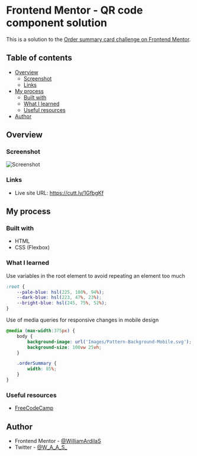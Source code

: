 # Frontend Mentor - QR code component solution

This is a solution to the [Order summary card challenge on Frontend Mentor](https://www.frontendmentor.io/challenges/order-summary-component-QlPmajDUj).

## Table of contents

- [Overview](#overview)
  - [Screenshot](#screenshot)
  - [Links](#links)
- [My process](#my-process)
  - [Built with](#built-with)
  - [What I learned](#what-i-learned)
  - [Useful resources](#useful-resources)
- [Author](#author)

## Overview

### Screenshot

![](https://i.imgur.com/1CJSpOM.png "Screenshot")

### Links

- Live site URL: https://cutt.ly/1GfbgKf

## My process

### Built with

- HTML
- CSS (Flexbox)

### What I learned

Use variables in the root element to avoid repeating an element too much

```css
:root {
    --pale-blue: hsl(225, 100%, 94%);
    --dark-blue: hsl(223, 47%, 23%);
    --bright-blue: hsl(245, 75%, 52%);
}
```

Use of media queries for responsive changes in mobile design

```css
@media (max-width:375px) {
    body {
        background-image: url('Images/Pattern-Background-Mobile.svg');
        background-size: 100vw 25vh;
    }

    .orderSummary {
        width: 85%;
    }
}
```

### Useful resources

- [FreeCodeCamp](https://www.freecodecamp.org/learn/)

## Author

- Frontend Mentor - [@WilliamArdilaS](https://www.frontendmentor.io/profile/WilliamArdilaS)
- Twitter - [@W_A_A_S_](https://twitter.com/W_A_A_S_)
